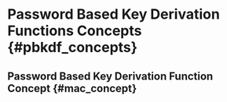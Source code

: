 # Password Based Key Derivation Functions Concepts {#pbkdf_concepts}

## Password Based Key Derivation Function Concept {#mac_concept} 